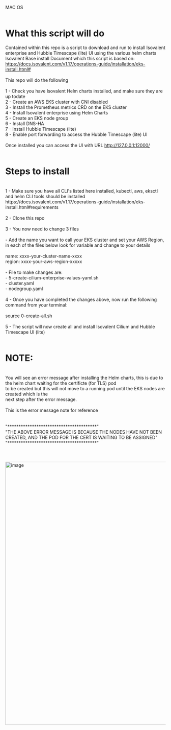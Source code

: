 MAC OS <br /> 
<br />

What this script will do <br /> 
================================
Contained within this repo is a script to download and run to install Isovalent enterprise and Hubble Timescape (lite) UI using the various helm charts 
Isovalent Base install Document which this script is based on:<br /> 
https://docs.isovalent.com/v1.17/operations-guide/installation/eks-install.html#<br /> 
<br /> 
This repo will do the following <br /> 
<br /> 
1 - Check you have Isovalent Helm charts installed, and make sure they are up todate <br /> 
2 - Create an AWS EKS cluster with CNI disabled<br /> 
3 - Install the Prometheus metrics CRD on the EKS cluster<br /> 
4 - Install Isovalent enterprise using Helm Charts<br /> 
5 - Create an EKS node group<br /> 
6 - Install DNS-HA<br /> 
7 - Install Hubble Timescape (lite)<br /> 
8 - Enable port forwarding to access the Hubble Timescape (lite) UI<br /> 
<br /> 
Once installed you can access the UI with URL http://127.0.0.1:12000/<br /> 
<br />

Steps to install<br /> 
======================
<br /> 
1 - Make sure you have all CLI's listed here installed, kubectl, aws, eksctl and helm CLI tools should be installed <br />
https://docs.isovalent.com/v1.17/operations-guide/installation/eks-install.html#requirements <br />
<br />
2 - Clone this repo <br />
<br />
3 - You now need to change 3 files <br />
<br /> 
    - Add the name you want to call your EKS cluster and set your AWS Region, in each of the files below look for variable and change to your details<br /> 
    <br /> 
      name: xxxx-your-cluster-name-xxxx<br />
      region: xxxx-your-aws-region-xxxxx<br />
      <br />
    - File to make changes are:<br /> 
      - 5-create-cilium-enterprise-values-yaml.sh<br /> 
      - cluster.yaml<br /> 
      - nodegroup.yaml<br /> 
  <br />
4 - Once you have completed the changes above, now run the following command from your terminal:<br />
<br />
  source 0-create-all.sh<br /> 
<br />
5 - The script will now create all and install Isovalent Cilium and Hubble Timescape UI (lite)
<br />
<br />

NOTE:<br /> 
========================
<br /> 
You will see an error message after installing the Helm charts, this is due to the helm chart waiting for the certificte (for TLS) pod<br />
to be created but this will not move to a running pod until the EKS nodes are created which is the <br />
next step after the error message.<br />
<br />
This is the error message note for reference <br />
<br />
<br />
"****************************************"<br />
"THE ABOVE ERROR MESSAGE IS BECAUSE THE NODES HAVE NOT BEEN CREATED, AND THE POD FOR THE CERT IS WAITING TO BE ASSIGNED"<br />
"****************************************"<br />
<br />
<br />
<br />
<img width="1486" height="824" alt="image" src="https://github.com/user-attachments/assets/e0b418f0-3cd7-4534-8e3f-af7ec8ba8947" />



